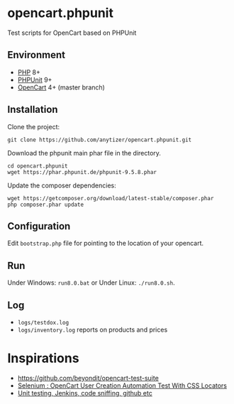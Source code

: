 # opencart.phpunit

Test scripts for OpenCart based on PHPUnit


## Environment

* [PHP](https://www.php.net/) 8+
* [PHPUnit](https://phpunit.de/) 9+
* [OpenCart](https://github.com/opencart/opencart) 4+ (master branch)


## Installation

Clone the project:

    git clone https://github.com/anytizer/opencart.phpunit.git


Download the phpunit main phar file in the directory.

    cd opencart.phpunit
    wget https://phar.phpunit.de/phpunit-9.5.8.phar


Update the composer dependencies:

    wget https://getcomposer.org/download/latest-stable/composer.phar
    php composer.phar update


## Configuration

Edit `bootstrap.php` file for pointing to the location of your opencart.


## Run

Under Windows: `run8.0.bat` or Under Linux: `./run8.0.sh`.


## Log

* `logs/testdox.log`
* `logs/inventory.log` reports on products and prices


# Inspirations

* https://github.com/beyondit/opencart-test-suite
* [Selenium : OpenCart User Creation Automation Test With CSS Locators](https://www.youtube.com/watch?v=DEwzzZfMYwM)
* [Unit testing, Jenkins, code sniffing, github etc](https://forum.opencart.com/viewtopic.php?t=124532)
